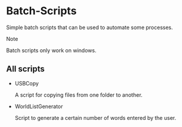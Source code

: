 # Batch-Scripts

Simple batch scripts that can be used to   automate some processes.

> [!NOTE]
> Batch scripts only work on windows.

## All scripts

+ USBCopy

  A script for copying files from one     folder to another.

+ WorldListGenerator

  Script to generate a certain number of   words entered by the user.